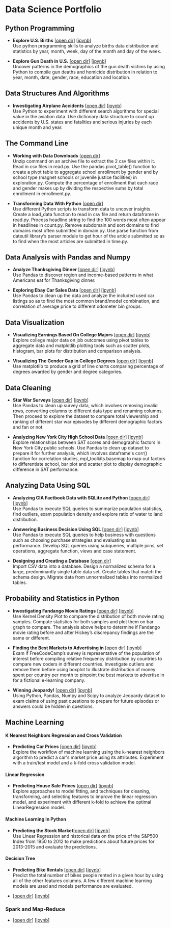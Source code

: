# Data Science Portfolio

## Python Programming
- <b>Explore U.S. Births</b> [[open dir](https://github.com/llwang8/Data_Science_Portfolio/tree/master/PythonProgramming/Project_%20Explore%20U.S.%20Births)] [[ipynb](https://github.com/llwang8/Data_Science_Portfolio/blob/master/PythonProgramming/Project_%20Explore%20U.S.%20Births/Basics.ipynb)]\
Use python programming skills to analyze births data distribution and statistics by year, month, week, day of the month and day of the week.

- <b>Explore Gun Death in U.S.</b> [[open dir](https://github.com/llwang8/Data_Science_Portfolio/tree/master/PythonProgramming/Project_%20Exploring%20Gun%20Deaths%20in%20the%20US)] [[ipynb](https://github.com/llwang8/Data_Science_Portfolio/blob/master/PythonProgramming/Project_%20Exploring%20Gun%20Deaths%20in%20the%20US/Basics.ipynb)]\
Uncover patterns in the demographics of the gun death victims by using Python to compile gun deaths and homicide distribution in relation to year, month, date, gender, race, education and location.

## Data Structures And Algorithms
- <b>Investigating Airplane Accidents</b> [[open dir](https://github.com/llwang8/Data_Science_Portfolio/tree/master/DataStructuresAndAlgorithms/Project_%20Investigating%20Airplane%20Accidents)] [[ipynb](https://github.com/llwang8/Data_Science_Portfolio/blob/master/DataStructuresAndAlgorithms/Project_%20Investigating%20Airplane%20Accidents/Project_Investigating%20Airplane%20Accidents.ipynb)]\
Use Python to experiment with different search algorithms for special value in the aviation data.  Use dictionary data structure to count up accidents by U.S. states and fatalities and serious injuries by each unique month and year.

## The Command Line
- <b>Working with Data Downloads</b> [[open dir](https://github.com/llwang8/Data_Science_Portfolio/tree/master/CommandLine/Project_%20Working%20With%20Data%20Downloads)]\
Unzip command on an archive file to extract the 2 csv files within it.  Read in csv files in read.py.  Use the pandas.pivot_table() function to create a pivot table to aggregate school enrollment by gender and by school type (magnet schools or juvenile justice facilities) in exploration.py.  Compute the percentage of enrollment that each race and gender makes up by dividing the respective sums by total enrollment in enrollment.py.

- <b>Transforming Data With Python</b> [[open dir](https://github.com/llwang8/Data_Science_Portfolio/tree/master/CommandLine/Project_%20Transforming%20data%20with%20Python)]\
Use different Python scripts to transform data to uncover insights. Create a load_data function to read in csv file and return dataframe in read.py.  Process headline string to find the 100 words most often appear in headlines in count.py.  Remove subdomain and sort domains to find domains most often submitted in domain.py.  Use parse function from dateutil library‘s parser module to get hour of the article submitted so as to find when the most articles are submitted in time.py.

## Data Analysis with Pandas and Numpy
- <b>Analyze Thanksgiving Dinner</b> [[open dir](https://github.com/llwang8/Data_Science_Portfolio/tree/master/DataAnalysisWithPandasNumpy/Project_%20Analyzing%20Thanksgiving%20Dinner)] [[ipynb](https://github.com/llwang8/Data_Science_Portfolio/blob/master/DataAnalysisWithPandasNumpy/Project_%20Analyzing%20Thanksgiving%20Dinner/Basics.ipynb)]\
Use Pandas to discover region and income-based patterns in what Americans eat for Thanksgiving dinner.

- <b>Exploring Ebay Car Sales Data</b> [[open dir](https://github.com/llwang8/Data_Science_Portfolio/tree/master/DataAnalysisWithPandasNumpy/Project_%20Exploring%20Ebay%20Car%20Sales%20Data)] [[ipynb](https://github.com/llwang8/Data_Science_Portfolio/blob/master/DataAnalysisWithPandasNumpy/Project_%20Exploring%20Ebay%20Car%20Sales%20Data/Basics.ipynb)]\
Use Pandas to clean up the data and analyze the included used car listings so as to find the most common brand/model combination, and correlation of average price to different odometer bin groups.

## Data Visualization
- <b>Visualizing Earnings Based On College Majors</b> [[open dir](https://github.com/llwang8/Data_Science_Portfolio/tree/master/DataVisualization/Project_%20Visualizing%20Earnings%20Based%20On%20College%20Majors)] [[ipynb](https://github.com/llwang8/Data_Science_Portfolio/blob/master/DataVisualization/Project_%20Visualizing%20Earnings%20Based%20On%20College%20Majors/.ipynb_checkpoints/Basics-checkpoint.ipynb)]\
Explore college major data on job outcomes using pivot tables to aggregate data and matplotlib plotting tools such as scatter plots, histogram, bar plots for distribution and comparison analysis.

- <b>Visualizing The Gender Gap in College Degrees</b> [[open dir](https://github.com/llwang8/Data_Science_Portfolio/tree/master/DataVisualization/Project_%20Visualizing%20The%20Gender%20Gap%20In%20College%20Degrees)] [[ipynb](https://github.com/llwang8/Data_Science_Portfolio/blob/master/DataVisualization/Project_%20Visualizing%20The%20Gender%20Gap%20In%20College%20Degrees/Basics.ipynb)]\
Use matplotlib to produce a grid of line charts comparing percentage of degrees awarded by gender and degree categories.

## Data Cleaning
- <b>Star War Surveys</b> [[open dir](https://github.com/llwang8/Data_Science_Portfolio/tree/master/DataCleaning/Project_%20Star%20Wars%20Survey)] [[ipynb](https://github.com/llwang8/Data_Science_Portfolio/blob/master/DataCleaning/Project_%20Star%20Wars%20Survey/Basics.ipynb)]\
Use Pandas to clean up survey data, which involves removing invalid rows, converting columns to different data type and renaming columns.  Then proceed to explore the dataset to compare total viewership and ranking of different star war episodes by different demographic factors and fan or not.

- <b>Analyzing New York City High School Data</b> [[open dir](https://github.com/llwang8/Data_Science_Portfolio/tree/master/DataCleaning/Project_%20Analyzing%20NYC%20High%20School%20Data)] [[ipynb](https://github.com/llwang8/Data_Science_Portfolio/blob/master/DataCleaning/Project_%20Analyzing%20NYC%20High%20School%20Data/Schools.ipynb)]\
Explore relationships between SAT scores and demographic factors in New York City public schools.  Use Pandas to clean up dataset to prepare it for further analysis, which involves dataframe's corr() function for correlation studies, mpl_toolkits.basemap to map out factors to differentiate school, bar plot and scatter plot to display demographic difference in SAT performance.

## Analyzing Data Using SQL
- <b>Analyzing CIA Factbook Data with SQLite and Python</b> [[open dir](https://github.com/llwang8/Data_Science_Portfolio/tree/master/SQLdatabases/Project_%20Analyzing%20CIA%20Factbook%20Data%20Using%20SQLite%20and%20Python)] [[ipynb](https://github.com/llwang8/Data_Science_Portfolio/blob/master/SQLdatabases/Project_%20Analyzing%20CIA%20Factbook%20Data%20Using%20SQLite%20and%20Python/Basics.ipynb)]\
Use Pandas to execute SQL queries to summarize population statistics, find outliers, exam population density and explore ratio of water to land distribution.

- <b>Answering Business Decision Using SQL</b> [[open dir](https://github.com/llwang8/Data_Science_Portfolio/tree/master/SQLdatabases/Project_%20Answering%20Business%20Questions%20using%20SQL)] [[ipynb](https://github.com/llwang8/Data_Science_Portfolio/blob/master/SQLdatabases/Project_%20Answering%20Business%20Questions%20using%20SQL/Basics.ipynb)]\
Use Pandas to execute SQL queries to help business with questions such as
choosing purchase strategies and evaluating sales performance.   Develop SQL queries using subqueries, multiple joins, set operations, aggregate function, views and case statement.

- <b>Designing and Creating a Database</b> [[open dir](https://github.com/llwang8/Data_Science_Portfolio/tree/master/SQLdatabases/Project_%20Designing%20and%20Creating%20a%20Database)]\
Import CSV data into a database.  Design a normalized schema for a large, predominantly single table data set.  Create tables that match the schema design.  Migrate data from unnormalized tables into normalized tables.

## Probability and Statistics in Python
- <b>Investigating Fandango Movie Ratings</b> [[open dir](https://github.com/llwang8/Data_Science_Portfolio/tree/master/ProbalityAndStatistics/Project_%20Investigating%20Fandango%20Movie%20Ratings)] [[ipynb](https://github.com/llwang8/Data_Science_Portfolio/blob/master/ProbalityAndStatistics/Project_%20Investigating%20Fandango%20Movie%20Ratings/Basics.ipynb)]\
Use Kernel Density Plot to compare the distribution of both movie rating samples.  Compute statistics for both samples and plot them on bar graph to compare.
The analysis above helps to determine if Fandango movie rating before and after Hickey’s discrepancy findings are the same or different.

- <b>Finding the Best Markets to Advertising in</b> [[open dir](https://github.com/llwang8/Data_Science_Portfolio/tree/master/ProbalityAndStatistics/Project_%20Finding%20the%20Best%20Markets%20to%20Advertise%20In)] [[ipynb](https://github.com/llwang8/Data_Science_Portfolio/blob/master/ProbalityAndStatistics/Project_%20Finding%20the%20Best%20Markets%20to%20Advertise%20In/Basics.ipynb)]\
Exam if FreeCodeCamp’s survey is representative of the population of interest before compiling relative frequency distribution by countries to compare new coders in different countries.  Investigate outliers and remove them before using boxplot to illustrate distribution of money spent per country per month to pinpoint the best markets to advertise in for a fictional e-learning company.

- <b>Winning Jeopardy!</b> [[open dir](https://github.com/llwang8/Data_Science_Portfolio/tree/master/ProbalityAndStatistics/Project_%20Winning%20Jeopardy)] [[ipynb](https://github.com/llwang8/Data_Science_Portfolio/blob/master/ProbalityAndStatistics/Project_%20Winning%20Jeopardy/Basics.ipynb)]\
Using Python, Pandas, Numpy and Scipy to analyze Jeopardy dataset to exam claims of using past questions to prepare for future episodes or answers could be hidden in questions.

## Machine Learning
#### K Nearest Neighbors Regression and Cross Validation
- <b>Predicting Car Prices</b> [[open dir](https://github.com/llwang8/Data_Science_Portfolio/tree/master/MachineLearning/Project_%20Predicting%20Car%20Prices)] [[ipynb](https://github.com/llwang8/Data_Science_Portfolio/blob/master/MachineLearning/Project_%20Predicting%20Car%20Prices/Basics.ipynb)]\
Explore the workflow of machine learning using the k-nearest neighbors
algorithm to predict a car's market price using its attributes. Experiment with a train/test model and a k-fold cross validation model.

#### Linear Regression
- <b>Predicting House Sale Prices</b> [[open dir](https://github.com/llwang8/Data_Science_Portfolio/tree/master/MachineLearning/Project_%20Predicting%20House%20Sale%20Prices)] [[ipynb](https://github.com/llwang8/Data_Science_Portfolio/blob/master/MachineLearning/Project_%20Predicting%20House%20Sale%20Prices/Basics.ipynb)]\
Explore approaches to model fitting, and techniques for cleaning, transforming,
and selecting features to improve the linear regression model, and experiment
with different k-fold to achieve the optimal LinearRegression model.


#### Machine Learning In Python
- <b>Predicting the Stock Market</b>[[open dir](https://github.com/llwang8/Data_Science_Portfolio/tree/master/MachineLearning/Project_%20Predicting%20the%20stock%20market)] [[ipynb](https://github.com/llwang8/Data_Science_Portfolio/blob/master/MachineLearning/Project_%20Predicting%20the%20stock%20market/PredictingTheStockMarket.ipynb)]\
Use Linear Regression and historical data on the price of the S&P500 Index from 1950 to 2012 to make predictions about future prices for 2013-2015 and evaluate the predictions.


#### Decision Tree
- <b>Predicting Bike Rentals</b> [[open dir](https://github.com/llwang8/Data_Science_Portfolio/tree/master/MachineLearning/Project_%20Predicting%20Bike%20Rentals)] [[ipynb](https://github.com/llwang8/Data_Science_Portfolio/blob/master/MachineLearning/Project_%20Predicting%20Bike%20Rentals/Basics.ipynb)]\
Predict the total number of bikes people rented in a given hour by using all of the other features columns. A few different machine learning models are used and models performance are evaluated.

- [[open dir]()] [[ipynb]()]

### Spark and Map-Reduce
- [[open dir]()] [[ipynb]()]


